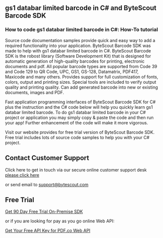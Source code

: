 ## gs1 databar limited barcode in C# and ByteScout Barcode SDK

### How to code gs1 databar limited barcode in C#: How-To tutorial

Source code documentation samples provide quick and easy way to add a required functionality into your application. ByteScout Barcode SDK was made to help with gs1 databar limited barcode in C#. ByteScout Barcode SDK is the robost library (Software Development Kit) that is designed for automatic generation of high-quality barcodes for printing, electronic documents and pdf. All popular barcode types are supported from Code 39 and Code 129 to QR Code, UPC, GS1, GS-128, Datamatrix, PDF417, Maxicode and many others. Provides support for full customization of fonts, colors, output and printing sizes. Special tools are included to verify output quality and printing quality. Can add generated barcode into new or existing documents, images and PDF.

Fast application programming interfaces of ByteScout Barcode SDK for C# plus the instruction and the C# code below will help you quickly learn gs1 databar limited barcode. To do gs1 databar limited barcode in your C# project or application you may simply copy & paste the code and then run your app! Further enhancement of the code will make it more vigorous.

Visit our website provides for free trial version of ByteScout Barcode SDK. Free trial includes lots of source code samples to help you with your C# project.

## Contact Customer Support

Click here to get in touch via our secure online customer support desk [please click here](https://bytescout.zendesk.com/hc/en-us/requests/new?subject=ByteScout%20Barcode%20SDK%20Question)

or send email to [support@bytescout.com](mailto:support@bytescout.com?subject=ByteScout%20Barcode%20SDK%20Question) 

## Free Trial

[Get 90 Day Free Trial On-Premise SDK](https://bytescout.com/download/web-installer?utm_source=github-readme)

or if you are looking for pay as you go online Web API:

[Get Your Free API Key for PDF.co Web API](https://pdf.co/documentation/api?utm_source=github-readme)